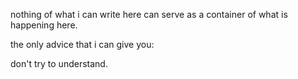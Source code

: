 nothing of what i can write here can serve as a container of what is happening here.

the only advice that i can give you:

don't try to understand.
